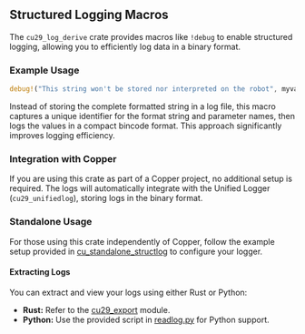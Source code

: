 ## Structured Logging Macros

The `cu29_log_derive` crate provides macros like `!debug` to enable structured logging, allowing you to efficiently log
data in
a binary format.

### Example Usage

```rust
debug!("This string won't be stored nor interpreted on the robot", myvaluename = 42);
```

Instead of storing the complete formatted string in a log file, this macro captures a unique identifier for the format
string and parameter names, then logs the values in a compact bincode format. This approach significantly improves
logging efficiency.

### Integration with Copper

If you are using this crate as part of a Copper project, no additional setup is required. The logs will automatically
integrate with the Unified Logger (`cu29_unifiedlog`), storing logs in the binary format.

### Standalone Usage

For those using this crate independently of Copper, follow the example setup provided
in [cu_standalone_structlog](https://github.com/copper-project/copper-rs/tree/master/examples/cu_standalone_structlog)
to configure your logger.

#### Extracting Logs

You can extract and view your logs using either Rust or Python:

- **Rust:** Refer to the [cu29_export](https://github.com/copper-project/copper-rs/tree/master/core/cu29_export) module.
- **Python:** Use the provided script
  in [readlog.py](https://github.com/copper-project/copper-rs/tree/master/examples/cu_standalone_structlog/readlog.py)
  for Python support.

